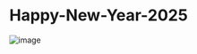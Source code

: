 # Happy-New-Year-2025<br>

![image](https://github.com/user-attachments/assets/bc6e785c-96b7-493d-9e29-5458bc83b047)


